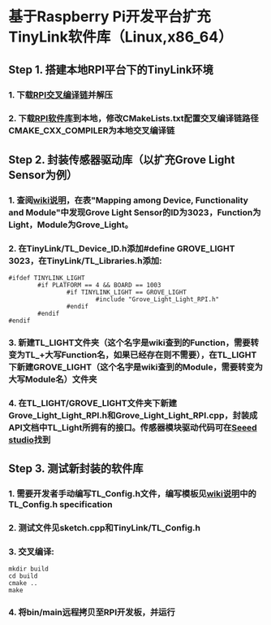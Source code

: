 # 基于Raspberry Pi开发平台扩充TinyLink软件库（Linux,x86_64）
## Step 1. 搭建本地RPI平台下的TinyLink环境
### 1. 下载[RPI交叉编译链](https://pan.baidu.com/s/1xmo3R3otuHDTPICbFmk5WA)并解压
### 2. 下载[RPI软件库](https://github.com/TinyLink/TinyLink_Library/tree/master/Software_library/RPI)到本地，修改CMakeLists.txt配置交叉编译链路径CMAKE_CXX_COMPILER为本地交叉编译链
## Step 2. 封装传感器驱动库（以扩充Grove Light Sensor为例）
### 1. 查阅[wiki说明](https://github.com/TinyLink/TinyLink_Library/wiki/Config_Header_File_Generation)，在表"Mapping among Device, Functionality and Module"中发现Grove Light Sensor的ID为3023，Function为Light，Module为Grove_Light。
### 2. 在TinyLink/TL_Device_ID.h添加#define GROVE_LIGHT 3023，在TinyLink/TL_Libraries.h添加:
```
#ifdef TINYLINK_LIGHT
        #if PLATFORM == 4 && BOARD == 1003
                #if TINYLINK_LIGHT == GROVE_LIGHT
                        #include "Grove_Light_Light_RPI.h"
                #endif
        #endif
#endif
```
### 3. 新建TL_LIGHT文件夹（这个名字是wiki查到的Function，需要转变为TL_+大写Function名，如果已经存在则不需要），在TL_LIGHT下新建GROVE_LIGHT（这个名字是wiki查到的Module，需要转变为大写Module名）文件夹
### 4. 在TL_LIGHT/GROVE_LIGHT文件夹下新建Grove_Light_Light_RPI.h和Grove_Light_Light_RPI.cpp，封装成API文档中TL_Light所拥有的接口。传感器模块驱动代码可在[Seeed studio](http://wiki.seeedstudio.com/)找到
## Step 3. 测试新封装的软件库
### 1. 需要开发者手动编写TL_Config.h文件，编写模板见[wiki说明](https://github.com/TinyLink/TinyLink_Library/wiki/Config_Header_File_Generation)中的TL_Config.h specification
### 2. 测试文件见sketch.cpp和TinyLink/TL_Config.h
### 3. 交叉编译:
```
mkdir build
cd build
cmake ..
make
```
### 4. 将bin/main远程拷贝至RPI开发板，并运行
